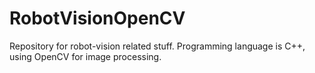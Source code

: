 # RobotVisionOpenCV
Repository for robot-vision related stuff. Programming language is C++, using OpenCV for image processing.
